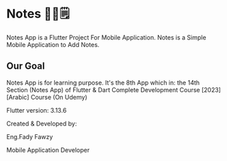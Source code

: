# Notes 📒📝🗒️

Notes App is a Flutter Project For Mobile Application.
Notes is a Simple Mobile Application to Add Notes.

## Our Goal

Notes App is for learning purpose.
It's the 8th App which in:
the 14th Section (Notes App)
of Flutter & Dart Complete Development Course [2023] [Arabic] Course (On Udemy)

Flutter version: 3.13.6

Created & Developed by:

Eng.Fady Fawzy

Mobile Application Developer
